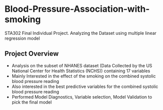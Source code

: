 # Blood-Pressure-Association-with-smoking
STA302 Final Individual Project. Analyzing the Dataset using multiple linear regression model

## Project Overview
- Analysis on the subset of NHANES dataset (Data Collected by the US National Center for Health Statistics (NCHS)) containing 17 variables
- Mainly Interested in the effect of the smoking on the combined systolic blood pressure reading 
- Also interested in the best predictive variables for the combined systolic blood pressure reading
- Performed Model Diagnostics, Variable selection, Model Validation to pick the final model
